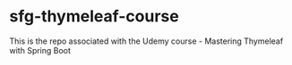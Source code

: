 # sfg-thymeleaf-course
This is the repo associated with the Udemy course - Mastering Thymeleaf with Spring Boot
